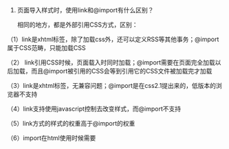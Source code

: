 1. 页面导入样式时，使用link和@import有什么区别？

   相同的地方，都是外部引用CSS方式，区别：

  （1）link是xhtml标签，除了加载css外，还可以定义RSS等其他事务；@import属于CSS范畴，只能加载CSS

  （2） link引用CSS时候，页面载入时同时加载；@import需要在页面完全加载以后加载，而且@import被引用的CSS会等到引用它的CSS文件被加载完才加载

  （3）link是xhtml标签，无兼容问题；@import是在css2.1提出来的，低版本的浏览器不支持

  （4）link支持使用javascript控制去改变样式，而@import不支持

  （5）link方式的样式的权重高于@import的权重

  （6）import在html使用时候需要<style type="text/css">标签

 2. 介绍一下你对浏览器内核的理解？

    主要分成两部分：渲染引擎(Layout Engine或Rendering Engine)和JS引擎。

    渲染引擎：负责取得网页的内容（HTML、XML、图像等等）、整理讯息（例如加入CSS等），以及计算网页的显示方式，然后会输出至显示器或打印机。
    
    浏览器的内核的不同对于网页的语法解释会有不同，所以渲染的效果也不相同。

    JS引擎：解析和执行javascript来实现网页的动态效果。

    最开始渲染引擎和JS引擎并没有区分的很明确，后来JS引擎越来越独立，内核就倾向于只指渲染引擎

3. 事件的触发过程是怎么样的？知道什么是事件代理嘛？    

   事件触发有三个阶段：（捕获-目标-冒泡）

   window 往事件触发处传播，遇到注册的捕获事件会触发

   传播到事件触发处时触发注册的事件

   从事件触发处往 window 传播，遇到注册的冒泡事件会触发

   事件触发一般来说会按照上面的顺序进行，但是也有特例，如果给一个 body 中的
   
   子节点同时注册冒泡和捕获事件，事件触发会按照注册的顺序执行

   ```js
    oDiv.addEventListener(
    'click',
    function() {
        console.log('冒泡')
    },
    false
    )
    oDiv.addEventListener(
    'click',
    function() {
        console.log('捕获 ')
    },
    true
    ) // oDiv自己去创建一下吧，addEventListener 的第三个参数true是捕获，false是冒泡默认是false
   ```
   ok我们把这个addEventListener在单独讲一下 

   一般addEventListener的第三个参数（useCapture）是布尔值也就是上面的捕获或者冒泡但其实
   
   第三个参数可以是一个对象如果是对象有下面三个属性（默认全部是false）

   capture：布尔值，和 useCapture 作用一样

   once：布尔值，值为 true 表示该回调只会调用一次，调用后会移除监听

   passive：布尔值，表示永远不会调用 preventDefault


   一般来说，如果我们只希望事件只触发在目标上，这时候可以使用 
   
   stopPropagation 来阻止事件的进一步传播。
   
   通常我们认为 stopPropagation 是用来阻止事件冒泡的，其实该函数也可以阻止捕获事件。
   
   stopImmediatePropagation 同样也能实现阻止事件，但是还能阻止该事件目标执行别的注册事件。

   ```js
   oDiv.addEventListener(
    'click',
    function(event) {
        event.stopImmediatePropagation()
        console.log('冒泡')
    },
    false
    )
    oDiv.addEventListener( //该函数不会执行
    'click',
    function(event) {
        console.log('捕获 ')
    },
    true
    )
   ```

事件代理

如果一个节点中的子节点是动态生成的，那么子节点需要注册事件的话应该注册在父节点上

```js
  <ul id="ul">
	<li>1</li>
    <li>2</li>
	<li>3</li>
	<li>4</li>
	<li>5</li>
   </ul>
    <script>
        const ul = document.querySelector('#ul')
        ul.addEventListener('click', (event) => {
            console.log(event.target);
        })
    </script>
```

   事件代理的方式相较于直接给目标注册事件来说，有以下优点：

   节省内存

   不需要给子节点注销事件

4. ajax的原理以及自己封装ajax

    Ajax（Asynchronous JavaScript and XML的缩写）是一种异步请求数据的web开发技术，对于改善用户的体验和页面性能很有帮助。
    
    简单地说，在不需要重新刷新页面的情况下，Ajax 通过异步请求加载后台数据，并在网页上呈现出来。
    
    常见运用场景有表单验证是否登入成功、百度搜索下拉框提示和快递单号查询等等。

    Ajax目的：提高用户体验，较少网络数据的传输量

    ...待续
